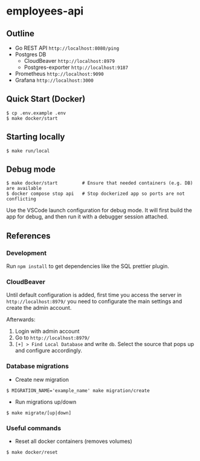 # employees-api

## Outline

- Go REST API `http://localhost:8080/ping`
- Postgres DB
  - CloudBeaver `http://localhost:8979`
  - Postgres-exporter `http://localhost:9187`
- Prometheus `http://localhost:9090`
- Grafana `http://localhost:3000`

## Quick Start (Docker)

```shell
$ cp .env.example .env
$ make docker/start
```

## Starting locally

```shell
$ make run/local
```

## Debug mode

```shell
$ make docker/start         # Ensure that needed containers (e.g. DB) are available
$ docker compose stop api   # Stop dockerized app so ports are not conflicting
```

Use the VSCode launch configuration for debug mode. It will first build the app for debug, and then run it with a debugger session attached.

## References

### Development

Run `npm install` to get dependencies like the SQL prettier plugin.

### CloudBeaver

Until default configuration is added, first time you access the server in `http://localhost:8979/` you need to configurate the main settings and create the admin account.

Afterwards:

1. Login with admin account
2. Go to `http://localhost:8979/`
3. `[+] > Find Local Database` and write `db`. Select the source that pops up and configure accordingly.

### Database migrations

- Create new migration

`$ MIGRATION_NAME='example_name' make migration/create`

- Run migrations up/down

`$ make migrate/[up|down]`

### Useful commands

- Reset all docker containers (removes volumes)

`$ make docker/reset`
